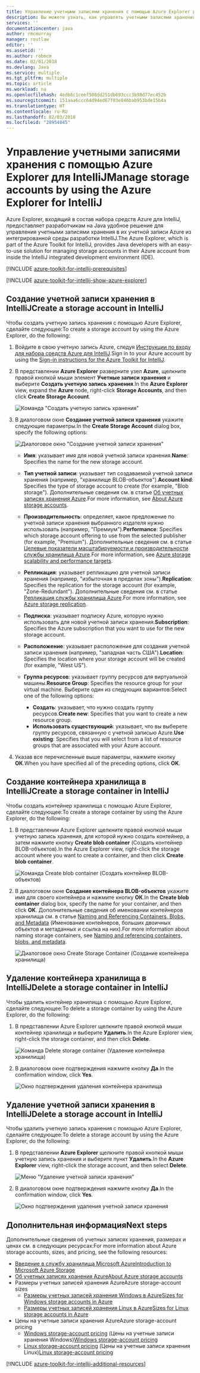 ```yaml
---
title: Управление учетными записями хранения с помощью Azure Explorer для IntelliJ
description: Вы можете узнать, как управлять учетными записями хранения Azure с помощью Azure Explorer для IntelliJ.
services: ''
documentationcenter: java
author: rmcmurray
manager: routlaw
editor: ''
ms.assetid: ''
ms.author: robmcm
ms.date: 02/01/2018
ms.devlang: Java
ms.service: multiple
ms.tgt_pltfrm: multiple
ms.topic: article
ms.workload: na
ms.openlocfilehash: 4edb8c1ceef508dd251db693ccc3b98d77ec452b
ms.sourcegitcommit: 151aaa6ccc64d94ed67f03e846bab953bde15b4a
ms.translationtype: HT
ms.contentlocale: ru-RU
ms.lasthandoff: 02/03/2018
ms.locfileid: "28954845"
---
```

# <a name="manage-storage-accounts-by-using-the-azure-explorer-for-intellij"></a><span data-ttu-id="47c7c-103">Управление учетными записями хранения с помощью Azure Explorer для IntelliJ</span><span class="sxs-lookup"><span data-stu-id="47c7c-103">Manage storage accounts by using the Azure Explorer for IntelliJ</span></span>

<span data-ttu-id="47c7c-104">Azure Explorer, входящий в состав набора средств Azure для IntelliJ, предоставляет разработчикам на Java удобное решение для управления учетными записями хранения в их учетной записи Azure из интегрированной среды разработки IntelliJ.</span><span class="sxs-lookup"><span data-stu-id="47c7c-104">The Azure Explorer, which is part of the Azure Toolkit for IntelliJ, provides Java developers with an easy-to-use solution for managing storage accounts in their Azure account from inside the IntelliJ integrated development environment (IDE).</span></span>

[!INCLUDE [azure-toolkit-for-intellij-prerequisites](../includes/azure-toolkit-for-intellij-prerequisites.md)]

[!INCLUDE [azure-toolkit-for-intellij-show-azure-explorer](../includes/azure-toolkit-for-intellij-show-azure-explorer.md)]

## <a name="create-a-storage-account-in-intellij"></a><span data-ttu-id="47c7c-105">Создание учетной записи хранения в IntelliJ</span><span class="sxs-lookup"><span data-stu-id="47c7c-105">Create a storage account in IntelliJ</span></span>

<span data-ttu-id="47c7c-106">Чтобы создать учетную запись хранения с помощью Azure Explorer, сделайте следующее:</span><span class="sxs-lookup"><span data-stu-id="47c7c-106">To create a storage account by using the Azure Explorer, do the following:</span></span>

1. <span data-ttu-id="47c7c-107">Войдите в свою учетную запись Azure, следуя [Инструкции по входу для набора средств Azure для IntelliJ].</span><span class="sxs-lookup"><span data-stu-id="47c7c-107">Sign in to your Azure account by using the [Sign-in instructions for the Azure Toolkit for IntelliJ].</span></span> 

2. <span data-ttu-id="47c7c-108">В представлении **Azure Explorer** разверните узел **Azure**, щелкните правой кнопкой мыши элемент **Учетные записи хранения** и выберите **Создать учетную запись хранения**.</span><span class="sxs-lookup"><span data-stu-id="47c7c-108">In the **Azure Explorer** view, expand the **Azure** node, right-click **Storage Accounts**, and then click **Create Storage Account**.</span></span>

   ![Команда "Создать учетную запись хранения"][CS01]

3. <span data-ttu-id="47c7c-110">В диалоговом окне **Создание учетной записи хранения** укажите следующие параметры.</span><span class="sxs-lookup"><span data-stu-id="47c7c-110">In the **Create Storage Account** dialog box, specify the following options:</span></span>

   ![Диалоговое окно "Создание учетной записи хранения"][CS02]

   * <span data-ttu-id="47c7c-112">**Имя**: указывает имя для новой учетной записи хранения.</span><span class="sxs-lookup"><span data-stu-id="47c7c-112">**Name**: Specifies the name for the new storage account.</span></span>

   * <span data-ttu-id="47c7c-113">**Тип учетной записи**: указывает тип создаваемой учетной записи хранения (например, "хранилище BLOB-объектов").</span><span class="sxs-lookup"><span data-stu-id="47c7c-113">**Account kind**: Specifies the type of storage account to create (for example, "Blob storage").</span></span> <span data-ttu-id="47c7c-114">Дополнительные сведения см. в статье [Об учетных записях хранения Azure].</span><span class="sxs-lookup"><span data-stu-id="47c7c-114">For more information, see [About Azure storage accounts].</span></span> 

   * <span data-ttu-id="47c7c-115">**Производительность**: определяет, какое предложение по учетной записи хранения выбранного издателя нужно использовать (например, "Премиум").</span><span class="sxs-lookup"><span data-stu-id="47c7c-115">**Performance**: Specifies which storage account offering to use from the selected publisher (for example, "Premium").</span></span> <span data-ttu-id="47c7c-116">Дополнительные сведения см. в статье [Целевые показатели масштабируемости и производительности службы хранилища Azure].</span><span class="sxs-lookup"><span data-stu-id="47c7c-116">For more information, see [Azure storage scalability and performance targets].</span></span> 

   * <span data-ttu-id="47c7c-117">**Репликация**: указывает репликацию для учетной записи хранения (например, "избыточная в пределах зоны").</span><span class="sxs-lookup"><span data-stu-id="47c7c-117">**Replication**: Specifies the replication for the storage account (for example, "Zone-Redundant").</span></span> <span data-ttu-id="47c7c-118">Дополнительные сведения см. в статье [Репликация службы хранилища Azure].</span><span class="sxs-lookup"><span data-stu-id="47c7c-118">For more information, see [Azure storage replication].</span></span> 

   * <span data-ttu-id="47c7c-119">**Подписка**: указывает подписку Azure, которую нужно использовать для новой учетной записи хранения.</span><span class="sxs-lookup"><span data-stu-id="47c7c-119">**Subscription**: Specifies the Azure subscription that you want to use for the new storage account.</span></span>

   * <span data-ttu-id="47c7c-120">**Расположение**: указывает расположение для создания учетной записи хранения (например, "западная часть США").</span><span class="sxs-lookup"><span data-stu-id="47c7c-120">**Location**: Specifies the location where your storage account will be created (for example, "West US").</span></span>

   * <span data-ttu-id="47c7c-121">**Группа ресурсов**: указывает группу ресурсов для виртуальной машины.</span><span class="sxs-lookup"><span data-stu-id="47c7c-121">**Resource Group**: Specifies the resource group for your virtual machine.</span></span> <span data-ttu-id="47c7c-122">Выберите один из следующих вариантов:</span><span class="sxs-lookup"><span data-stu-id="47c7c-122">Select one of the following options:</span></span>
      * <span data-ttu-id="47c7c-123">**Создать**: указывает, что нужно создать группу ресурсов.</span><span class="sxs-lookup"><span data-stu-id="47c7c-123">**Create new**: Specifies that you want to create a new resource group.</span></span>
      * <span data-ttu-id="47c7c-124">**Использовать существующий**: указывает, что вы выберете группу ресурсов, связанную с учетной записью Azure.</span><span class="sxs-lookup"><span data-stu-id="47c7c-124">**Use existing**: Specifies that you will select from a list of resource groups that are associated with your Azure account.</span></span>

4. <span data-ttu-id="47c7c-125">Указав все перечисленные выше параметры, нажмите кнопку **ОК**.</span><span class="sxs-lookup"><span data-stu-id="47c7c-125">When you have specified all of the preceding options, click **OK**.</span></span>

## <a name="create-a-storage-container-in-intellij"></a><span data-ttu-id="47c7c-126">Создание контейнера хранилища в IntelliJ</span><span class="sxs-lookup"><span data-stu-id="47c7c-126">Create a storage container in IntelliJ</span></span>

<span data-ttu-id="47c7c-127">Чтобы создать контейнер хранилища с помощью Azure Explorer, сделайте следующее:</span><span class="sxs-lookup"><span data-stu-id="47c7c-127">To create a storage container by using the Azure Explorer, do the following:</span></span>

1. <span data-ttu-id="47c7c-128">В представлении Azure Explorer щелкните правой кнопкой мыши учетную запись хранения, для которой нужно создать контейнер, а затем нажмите кнопку **Create blob container** (Создать контейнер BLOB-объектов).</span><span class="sxs-lookup"><span data-stu-id="47c7c-128">In the Azure Explorer view, right-click the storage account where you want to create a container, and then click **Create blob container**.</span></span>

   ![Команда Create blob container (Создать контейнер BLOB-объектов)][CC01]

2. <span data-ttu-id="47c7c-130">В диалоговом окне **Создание контейнера BLOB-объектов** укажите имя для своего контейнера и нажмите кнопку **ОК**.</span><span class="sxs-lookup"><span data-stu-id="47c7c-130">In the **Create blob container** dialog box, specify the name for your container, and then click **OK**.</span></span> <span data-ttu-id="47c7c-131">Дополнительные сведения об именовании контейнеров хранилища см. в статье [Naming and Referencing Containers, Blobs, and Metadata] (Именование контейнеров, больших двоичных объектов и метаданных и ссылка на них).</span><span class="sxs-lookup"><span data-stu-id="47c7c-131">For more information about naming storage containers, see [Naming and referencing containers, blobs, and metadata].</span></span>

   ![Диалоговое окно Create Storage Container (Создание контейнера хранилища)][CC02]

## <a name="delete-a-storage-container-in-intellij"></a><span data-ttu-id="47c7c-133">Удаление контейнера хранилища в IntelliJ</span><span class="sxs-lookup"><span data-stu-id="47c7c-133">Delete a storage container in IntelliJ</span></span>

<span data-ttu-id="47c7c-134">Чтобы удалить контейнер хранилища с помощью Azure Explorer, сделайте следующее:</span><span class="sxs-lookup"><span data-stu-id="47c7c-134">To delete a storage container by using the Azure Explorer, do the following:</span></span>

1. <span data-ttu-id="47c7c-135">В представлении Azure Explorer щелкните правой кнопкой мыши контейнер хранилища и выберите **Удалить**.</span><span class="sxs-lookup"><span data-stu-id="47c7c-135">In the Azure Explorer view, right-click the storage container, and then click **Delete**.</span></span>

   ![Команда Delete storage container (Удаление контейнера хранилища)][DC01]

2. <span data-ttu-id="47c7c-137">В диалоговом окне подтверждения нажмите кнопку **Да**.</span><span class="sxs-lookup"><span data-stu-id="47c7c-137">In the confirmation window, click **Yes**.</span></span>

   ![Окно подтверждения удаления контейнера хранилища][DC02]

## <a name="delete-a-storage-account-in-intellij"></a><span data-ttu-id="47c7c-139">Удаление учетной записи хранения в IntelliJ</span><span class="sxs-lookup"><span data-stu-id="47c7c-139">Delete a storage account in IntelliJ</span></span>

<span data-ttu-id="47c7c-140">Чтобы удалить учетную запись хранения с помощью Azure Explorer, сделайте следующее:</span><span class="sxs-lookup"><span data-stu-id="47c7c-140">To delete a storage account by using the Azure Explorer, do the following:</span></span>

1. <span data-ttu-id="47c7c-141">В представлении **Azure Explorer** щелкните правой кнопкой мыши учетную запись хранения и выберите пункт **Удалить**.</span><span class="sxs-lookup"><span data-stu-id="47c7c-141">In the **Azure Explorer** view, right-click the storage account, and then select **Delete**.</span></span>

   ![Меню "Удаление учетной записи хранения"][DS01]

2. <span data-ttu-id="47c7c-143">В диалоговом окне подтверждения нажмите кнопку **Да**.</span><span class="sxs-lookup"><span data-stu-id="47c7c-143">In the confirmation window, click **Yes**.</span></span>

   ![Окно подтверждения удаления учетной записи хранения][DS02]

## <a name="next-steps"></a><span data-ttu-id="47c7c-145">Дополнительная информация</span><span class="sxs-lookup"><span data-stu-id="47c7c-145">Next steps</span></span>

<span data-ttu-id="47c7c-146">Дополнительные сведения об учетных записях хранения, размерах и ценах см. в следующих ресурсах:</span><span class="sxs-lookup"><span data-stu-id="47c7c-146">For more information about Azure storage accounts, sizes, and pricing, see the following resources:</span></span>

* <span data-ttu-id="47c7c-147">[Введение в службу хранилища Microsoft Azure]</span><span class="sxs-lookup"><span data-stu-id="47c7c-147">[Introduction to Microsoft Azure Storage]</span></span>
* <span data-ttu-id="47c7c-148">[Об учетных записях хранения Azure]</span><span class="sxs-lookup"><span data-stu-id="47c7c-148">[About Azure storage accounts]</span></span>
* <span data-ttu-id="47c7c-149">Размеры учетных записей хранения Azure</span><span class="sxs-lookup"><span data-stu-id="47c7c-149">Azure storage-account sizes</span></span>
  * <span data-ttu-id="47c7c-150">[Размеры учетных записей хранения Windows в Azure]</span><span class="sxs-lookup"><span data-stu-id="47c7c-150">[Sizes for Windows storage accounts in Azure]</span></span>
  * <span data-ttu-id="47c7c-151">[Размеры учетных записей хранения Linux в Azure]</span><span class="sxs-lookup"><span data-stu-id="47c7c-151">[Sizes for Linux storage accounts in Azure]</span></span>
* <span data-ttu-id="47c7c-152">Цены на учетные записи хранения Azure</span><span class="sxs-lookup"><span data-stu-id="47c7c-152">Azure storage-account pricing</span></span>
  * <span data-ttu-id="47c7c-153">[Windows storage-account pricing] (Цены на учетные записи хранения Windows)</span><span class="sxs-lookup"><span data-stu-id="47c7c-153">[Windows storage-account pricing]</span></span>
  * <span data-ttu-id="47c7c-154">[Linux storage-account pricing] (Цены на учетные записи хранения Linux)</span><span class="sxs-lookup"><span data-stu-id="47c7c-154">[Linux storage-account pricing]</span></span>

[!INCLUDE [azure-toolkit-for-intellij-additional-resources](../includes/azure-toolkit-for-intellij-additional-resources.md)]

<!-- URL List -->

[Инструкции по входу для набора средств Azure для IntelliJ]: ./azure-toolkit-for-intellij-sign-in-instructions.md
[Sign-in instructions for the Azure Toolkit for IntelliJ]: ./azure-toolkit-for-intellij-sign-in-instructions.md
[Введение в службу хранилища Microsoft Azure]: /azure/storage/storage-introduction
[Introduction to Microsoft Azure Storage]: /azure/storage/storage-introduction
[Об учетных записях хранения Azure]: /azure/storage/storage-create-storage-account
[About Azure storage accounts]: /azure/storage/storage-create-storage-account
[Репликация службы хранилища Azure]: /azure/storage/storage-redundancy
[Azure storage replication]: /azure/storage/storage-redundancy
[Целевые показатели масштабируемости и производительности службы хранилища Azure]: /azure/storage/storage-scalability-targets
[Azure storage scalability and Performance Targets]: /azure/storage/storage-scalability-targets
[Naming and Referencing Containers, Blobs, and Metadata]: http://go.microsoft.com/fwlink/?LinkId=255555 (Именование контейнеров, больших двоичных объектов и метаданных и ссылка на них)
[Naming and referencing containers, blobs, and metadata]: http://go.microsoft.com/fwlink/?LinkId=255555

[Размеры учетных записей хранения Windows в Azure]: /azure/virtual-machines/virtual-machines-windows-sizes
[Sizes for Windows storage accounts in Azure]: /azure/virtual-machines/virtual-machines-windows-sizes
[Размеры учетных записей хранения Linux в Azure]: /azure/virtual-machines/virtual-machines-linux-sizes
[Sizes for Linux storage accounts in Azure]: /azure/virtual-machines/virtual-machines-linux-sizes
[Windows storage-account pricing]: /pricing/details/virtual-machines/windows/ (Цены на учетные записи хранения Windows)
[Linux storage-account pricing]: /pricing/details/virtual-machines/linux/ (Цены на учетные записи хранения Linux)

<!-- IMG List -->

[CS01]: media/azure-toolkit-for-intellij-managing-storage-accounts-using-azure-explorer/CS01.png
[CS02]: media/azure-toolkit-for-intellij-managing-storage-accounts-using-azure-explorer/CS02.png
[CC01]: media/azure-toolkit-for-intellij-managing-storage-accounts-using-azure-explorer/CC01.png
[CC02]: media/azure-toolkit-for-intellij-managing-storage-accounts-using-azure-explorer/CC02.png

[DS01]: media/azure-toolkit-for-intellij-managing-storage-accounts-using-azure-explorer/DS01.png
[DS02]: media/azure-toolkit-for-intellij-managing-storage-accounts-using-azure-explorer/DS02.png
[DC01]: media/azure-toolkit-for-intellij-managing-storage-accounts-using-azure-explorer/DC01.png
[DC02]: media/azure-toolkit-for-intellij-managing-storage-accounts-using-azure-explorer/DC02.png
